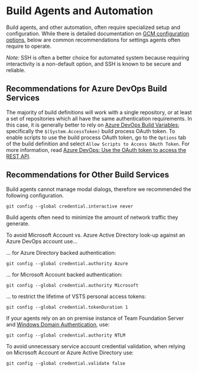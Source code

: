 # Build Agents and Automation

Build agents, and other automation, often require specialized setup and configuration.
While there is detailed documentation on [GCM configuration options](Configuration.md), below are common recommendations for settings agents often require to operate.

_Note:_ SSH is often a better choice for automated system because requiring interactivity is a non-default option, and SSH is known to be secure and reliable.

## Recommendations for Azure DevOps Build Services

The majority of build definitions will work with a single repository, or at least a set of repositories which all have the same authentication requirements.
In this case, it is generally better to rely on [Azure DevOps Build Variables](https://docs.microsoft.com/en-us/vsts/build-release/concepts/definitions/build/variables?tabs=batch); specifically the `$(System.AccessToken)` build process OAuth token.
To enable scripts to use the build process OAuth token, go to the `Options` tab of the build definition and select `Allow Scripts to Access OAuth Token`.
For more information, read [Azure DevOps: Use the OAuth token to access the REST API](https://docs.microsoft.com/en-us/vsts/build-release/actions/scripts/powershell#oauth).

## Recommendations for Other Build Services

Build agents cannot manage modal dialogs, therefore we recommended the following configuration.

```shell
git config --global credential.interactive never
```

Build agents often need to minimize the amount of network traffic they generate.

To avoid Microsoft Account vs. Azure Active Directory look-up against an Azure DevOps account use...

... for Azure Directory backed authentication:

```shell
git config --global credential.authority Azure
```

... for Microsoft Account backed authentication:

```shell
git config --global credential.authority Microsoft
```

... to restrict the lifetime of VSTS personal access tokens:

```shell
git config --global credential.tokenDuration 1
```

If your agents rely on an on premise instance of Team Foundation Server and [Windows Domain Authentication](https://msdn.microsoft.com/en-us/library/ee253152(v=bts.10).aspx), use:

```shell
git config --global credential.authority NTLM
```

To avoid unnecessary service account credential validation, when relying on Microsoft Account or Azure Active Directory use:

```shell
git config --global credential.validate false
```
